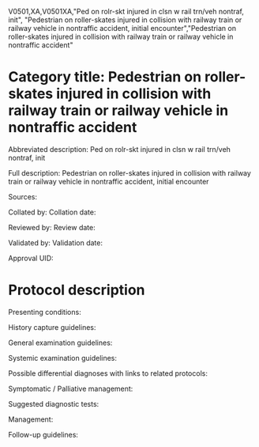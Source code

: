 V0501,XA,V0501XA,"Ped on rolr-skt injured in clsn w rail trn/veh nontraf, init", "Pedestrian on roller-skates injured in collision with railway train or railway vehicle in nontraffic accident, initial encounter","Pedestrian on roller-skates injured in collision with railway train or railway vehicle in nontraffic accident"
# Category title: Pedestrian on roller-skates injured in collision with railway train or railway vehicle in nontraffic accident

Abbreviated description: Ped on rolr-skt injured in clsn w rail trn/veh nontraf, init

Full description: Pedestrian on roller-skates injured in collision with railway train or railway vehicle in nontraffic accident, initial encounter

Sources:

Collated by:
Collation date:

Reviewed by:
Review date:

Validated by:
Validation date:

Approval UID:

# Protocol description

Presenting conditions:

History capture guidelines:

General examination guidelines:

Systemic examination guidelines:

Possible differential diagnoses with links to related protocols:

Symptomatic / Palliative management:

Suggested diagnostic tests:

Management:

Follow-up guidelines:
